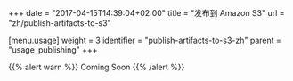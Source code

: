 +++
date = "2017-04-15T14:39:04+02:00"
title = "发布到 Amazon S3"
url = "zh/publish-artifacts-to-s3"

[menu.usage]
  weight = 3
  identifier = "publish-artifacts-to-s3-zh"
  parent = "usage_publishing"
+++

{{% alert warn %}}
Coming Soon
{{% /alert %}}

